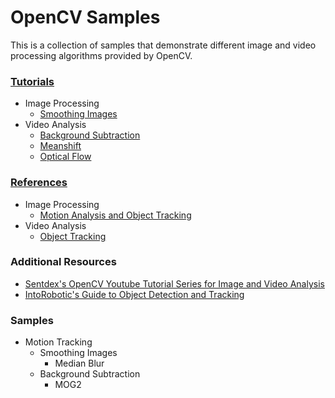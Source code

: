 # OpenCV Samples

This is a collection of samples that demonstrate different image and video processing algorithms provided by OpenCV.

### [Tutorials](http://docs.opencv.org/master/d6/d00/tutorial_py_root.html)
* Image Processing
  * [Smoothing Images](http://docs.opencv.org/master/d4/d13/tutorial_py_filtering.html)
* Video Analysis
  * [Background Subtraction](http://docs.opencv.org/master/db/d5c/tutorial_py_bg_subtraction.html)
  * [Meanshift](http://docs.opencv.org/master/db/df8/tutorial_py_meanshift.html)
  * [Optical Flow](http://docs.opencv.org/master/d7/d8b/tutorial_py_lucas_kanade.html)

### [References](http://docs.opencv.org/master/modules.html)
* Image Processing
  * [Motion Analysis and Object Tracking](http://docs.opencv.org/master/d7/df3/group__imgproc__motion.html)
* Video Analysis
  * [Object Tracking](http://docs.opencv.org/master/dc/d6b/group__video__track.html)

### Additional Resources
* [Sentdex's OpenCV Youtube Tutorial Series for Image and Video Analysis](https://www.youtube.com/watch?v=Z78zbnLlPUA&list=PLQVvvaa0QuDdttJXlLtAJxJetJcqmqlQq)
* [IntoRobotic's Guide to Object Detection and Tracking](https://www.intorobotics.com/how-to-detect-and-track-object-with-opencv/)

### Samples
* Motion Tracking
  * Smoothing Images
      * Median Blur
  * Background Subtraction
      * MOG2
